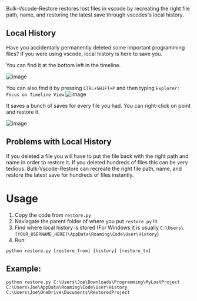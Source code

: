 Bulk-Vscode-Restore restores lost files in vscode by recreating the right file path, name, and restoring the latest save through vscodes's local history.

## Local History

Have you accidentally permanently deleted some important programming files? If you were using vscode, local history is here to save you.

You can find it at the bottom left in the timeline.

![image](https://github.com/PythonDominator/Bulk-Vscode-Restore/assets/102424561/de35b462-dc50-402e-82b6-dfec0c276a24)

You can also find it by pressing `CTRL+SHIFT+P` and then typing `Explorer: Focus on Timeline View`
![image](https://github.com/PythonDominator/Bulk-Vscode-Restore/assets/102424561/2928731c-922f-4942-8ef3-077094e62a66)

It saves a bunch of saves for every file you had. You can right-click on point and restore it.

![image](https://github.com/PythonDominator/Bulk-Vscode-Restore/assets/102424561/0507c034-c40b-4a5b-821f-ce533c906989)

## Problems with Local History
If you deleted a file you will have to put the file back with the right path and name in order to restore it. If you deleted hundreds of files this can be very tedious. Bulk-Vscode-Restore can recreate the right file path, name, and restore the latest save for hundreds of files instantly.

# Usage
1. Copy the code from `restore.py`
2. Naviagate the parent folder of where you put `restore.py` in
3. Find where local history is stored (For Windows it is usually `C:\Users\[YOUR_USERNAME_HERE]\AppData\Roaming\Code\User\History`)
4. Run:
```
python restore.py [restore_from] [history] [restore_to]
```
   
## Example:
```
python restore.py C:\Users\Joe\Downloads\Programming\MyLostProject C:\Users\Joe\AppData\Roaming\Code\User\History C:\Users\Joe\OneDrive\Documents\RestoredProject
```
